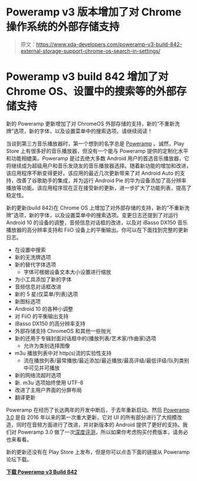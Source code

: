 # Poweramp v3 版本增加了对 Chrome 操作系统的外部存储支持

> 原文：<https://www.xda-developers.com/poweramp-v3-build-842-external-storage-support-chrome-os-search-in-settings/>

# Poweramp v3 build 842 增加了对 Chrome OS、设置中的搜索等的外部存储支持

新的 Poweramp 更新增加了对 ChromeOS 外部存储的支持，新的“不重新洗牌”选项，新的字体，以及设置菜单中的搜索选项。请继续阅读！

当谈到第三方音乐播放器时，第一个想到的名字总是 [Poweramp](https://www.xda-developers.com/poweramp-hands-on-giveaway/) 。诚然，Play Store 上有很多好的音乐播放器，但没有一个能与 Poweramp 提供的定制化水平和功能相媲美。Poweramp 是过去绝大多数 Android 用户的首选音乐播放器，它将继续成为超级用户和音乐发烧友的音乐播放器选择。随着新功能的增加和改进，该应用程序不断变得更好。该应用的最近几次更新带来了对 Android Auto 的支持，改善了谷歌助手的集成，并为运行 Android Pie 的华为设备添加了高分辨率播放等功能。该应用程序现在正在接受新的更新，进一步扩大了功能列表，提高了稳定性。

新的更新(build 842)在 Chrome OS 上增加了对外部存储的支持，新的“不重新洗牌”选项，新的字体，以及设置菜单中的搜索选项。变更日志还提到了对运行 Android 10 的设备的调整，音频信息对话框的改进，以及对 iBasso DX150 音乐播放器的高分辨率支持和 FiiO 设备上的平衡输出。你可以在下面找到完整的更新日志。

*   在设置中搜索
*   新的无洗牌选项
*   新的替代字体选项
    *   字体可根据设备文本大小设置进行缩放
*   为小工具添加了新的字体
*   音频信息对话框改进
*   新的 5 星(仅菜单/列表)选项
*   新图标选项
*   Android 10 的各种小调整
*   对 FiiO 的平衡输出支持
*   iBasso DX150 的高分辨率支持
*   外部存储支持 ChromeOS 和其他一些抛光
*   新的还用于专辑封面对话框中的(播放列表/艺术家/作曲家)选项
    *   允许为类别选择图像
*   m3u 播放列表中对 http(s)流的实验性支持
    *   流在播放列表/最常播放/最近添加/最近播放/最高评级/最低评级/队列类别中可见并可播放
*   新的网络流超时选项
*   新. m3u 选项始终使用 UTF-8
*   改进了主用户界面的分屏布局
*   翻译更新

Poweramp 在经历了长达两年的开发中断后，于去年重新启动。然后 [Poweramp 3.0](https://www.xda-developers.com/poweramp-music-player-v3-redesign-audio-engine/) 是自 2016 年以来的第一次重大更新，它对 UI 的所有部分进行了大规模改造，同时在音频方面进行了改进，并对新版本的 Android 提供了更好的支持。我们对 Poweramp 3.0 做了一次[深度评测](https://www.xda-developers.com/poweramp-hands-on-giveaway/)，所以如果你考虑购买付费版本，请务必也来看看。

新的更新还没有在 Play Store 上发布，但是你可以点击下面的链接从 Poweramp 论坛下载。

**[下载 Poweramp v3 Build 842](https://forum.powerampapp.com/files/file/64-poweramp-v3-build-842-uniapk/)**